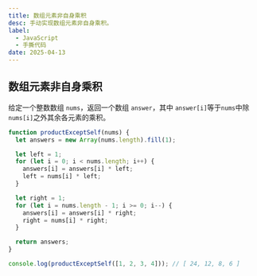 ```yaml
---
title: 数组元素非自身乘积
desc: 手动实现数组元素非自身乘积。
label:
  - JavaScript
  - 手撕代码
date: 2025-04-13
---
```


## 数组元素非自身乘积

给定一个整数数组 `nums`，返回一个数组 `answer`，其中 `answer[i]`等于`nums`中除`nums[i]`之外其余各元素的乘积。

```javascript
function productExceptSelf(nums) {
  let answers = new Array(nums.length).fill(1);

  let left = 1;
  for (let i = 0; i < nums.length; i++) {
    answers[i] = answers[i] * left;
    left = nums[i] * left;
  }

  let right = 1;
  for (let i = nums.length - 1; i >= 0; i--) {
    answers[i] = answers[i] * right;
    right = nums[i] * right;
  }

  return answers;
}

console.log(productExceptSelf([1, 2, 3, 4])); // [ 24, 12, 8, 6 ]
```
